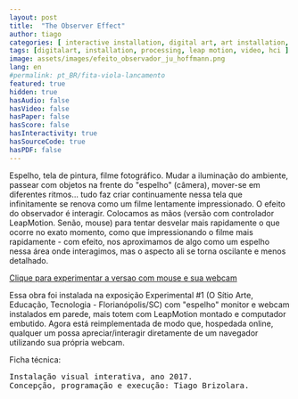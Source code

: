 ```yaml
---
layout: post
title:  "The Observer Effect"
author: tiago
categories: [ interactive installation, digital art, art installation, processing, leap motion, video, hci ]
tags: [digitalart, installation, processing, leap motion, video, hci ]
image: assets/images/efeito_observador_ju_hoffmann.png
lang: en
#permalink: pt_BR/fita-viola-lancamento
featured: true
hidden: true
hasAudio: false
hasVideo: false
hasPaper: false
hasScore: false
hasInteractivity: true
hasSourceCode: true
hasPDF: false
---
```


Espelho, tela de pintura, filme fotográfico. Mudar a iluminação do ambiente, passear com objetos na frente do "espelho" (câmera), mover-se em diferentes ritmos... tudo faz criar continuamente nessa tela que infinitamente se renova como um filme lentamente impressionado. O efeito do observador é interagir. Colocamos as mãos (versão com controlador LeapMotion. Senão, mouse) para tentar desvelar mais rapidamente o que ocorre no exato momento, como que impressionando o filme mais rapidamente - com efeito, nos aproximamos de algo como um espelho nessa área onde interagimos, mas o aspecto ali se torna oscilante e menos detalhado.

<!--<iframe width="560" height="315" src="https://www.youtube.com/embed/Zx4zjXCMc14" frameborder="0" allow="accelerometer; autoplay; clipboard-write; encrypted-media; gyroscope; picture-in-picture" allowfullscreen></iframe>-->

<a href="https://editor.p5js.org/brizolara/present/GEiqR8_XW" target="_blank">Clique para experimentar a versao com mouse e sua webcam</a>

<!--<div align="center">
<iframe width="640" height="480" src="https://editor.p5js.org/brizolara/embed/GEiqR8_XW" allowfullscreen></iframe>
</div>-->

Essa obra foi instalada na exposição Experimental #1 (O Sítio Arte, Educação, Tecnologia - Florianópolis/SC) com "espelho" monitor e webcam instalados em parede, mais totem com LeapMotion montado e computador embutido. Agora está reimplementada de modo que, hospedada online, qualquer um possa apreciar/interagir diretamente de um navegador utilizando sua própria webcam.

Ficha técnica:
<pre>
Instalação visual interativa, ano 2017.
Concepção, programação e execução: Tiago Brizolara.
</pre>